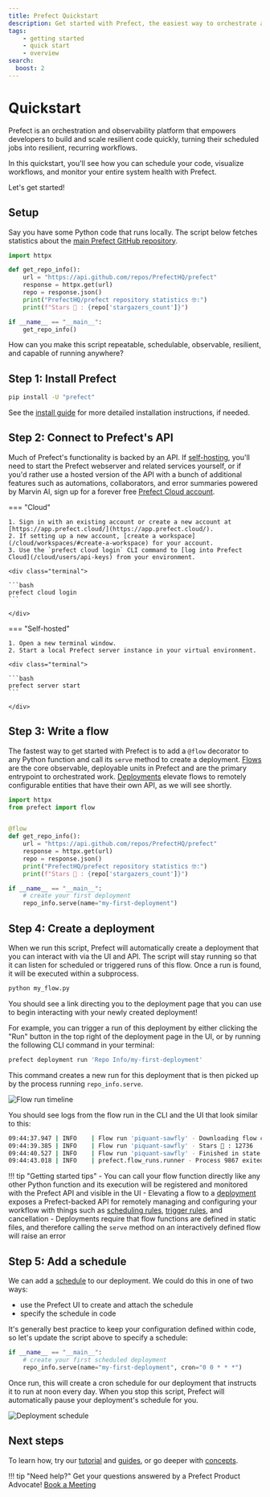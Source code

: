 ```yaml
---
title: Prefect Quickstart
description: Get started with Prefect, the easiest way to orchestrate and observe your data pipelines
tags:
    - getting started
    - quick start
    - overview
search:
  boost: 2
---
```


# Quickstart

Prefect is an orchestration and observability platform that empowers developers to build and scale resilient code quickly, turning their scheduled jobs into resilient, recurring workflows.

In this quickstart, you'll see how you can schedule your code, visualize workflows, and monitor your entire system health with Prefect.

Let's get started!

## Setup

Say you have some Python code that runs locally.
The script below fetches statistics about the [main Prefect GitHub repository](https://github.com/PrefectHQ/prefect).

```python
import httpx

def get_repo_info():
    url = "https://api.github.com/repos/PrefectHQ/prefect"
    response = httpx.get(url)
    repo = response.json()
    print("PrefectHQ/prefect repository statistics 🤓:")
    print(f"Stars 🌠 : {repo['stargazers_count']}")

if __name__ == "__main__":
    get_repo_info()
```

How can you make this script repeatable, schedulable, observable, resilient, and capable of running anywhere?

## Step 1: Install Prefect

```bash
pip install -U "prefect"
```

See the [install guide](/getting-started/installation/) for more detailed installation instructions, if needed.

## Step 2: Connect to Prefect's API

Much of Prefect's functionality is backed by an API.
If [self-hosting](/guides/host/), you'll need to start the Prefect webserver and related services yourself, or if you'd rather use a hosted version of the API with a bunch of additional features such as automations, collaborators, and error summaries powered by Marvin AI, sign up for a forever free [Prefect Cloud account](/cloud/).

=== "Cloud"

    1. Sign in with an existing account or create a new account at [https://app.prefect.cloud/](https://app.prefect.cloud/).
    2. If setting up a new account, [create a workspace](/cloud/workspaces/#create-a-workspace) for your account.
    3. Use the `prefect cloud login` CLI command to [log into Prefect Cloud](/cloud/users/api-keys) from your environment.

    <div class="terminal">

    ```bash
    prefect cloud login
    ```

    </div>

=== "Self-hosted"

    1. Open a new terminal window.
    2. Start a local Prefect server instance in your virtual environment.

    <div class="terminal">

    ```bash
    prefect server start
    ``` 

    </div>

## Step 3: Write a flow

The fastest way to get started with Prefect is to add a `@flow` decorator to any Python function and call its `serve` method to create a deployment.
[Flows](/concepts/flows/) are the core observable, deployable units in Prefect and are the primary entrypoint to orchestrated work.
[Deployments](/concepts/deployments/) elevate flows to remotely configurable entities that have their own API, as we will see shortly.

```python hl_lines="2 5"
import httpx
from prefect import flow


@flow
def get_repo_info():
    url = "https://api.github.com/repos/PrefectHQ/prefect"
    response = httpx.get(url)
    repo = response.json()
    print("PrefectHQ/prefect repository statistics 🤓:")
    print(f"Stars 🌠 : {repo['stargazers_count']}")

if __name__ == "__main__":
    # create your first deployment
    repo_info.serve(name="my-first-deployment")
```

## Step 4: Create a deployment

When we run this script, Prefect will automatically create a deployment that you can interact with via the UI and API.
The script will stay running so that it can listen for scheduled or triggered runs of this flow.
Once a run is found, it will be executed within a subprocess.

<div class="terminal">

```bash
python my_flow.py
```

</div>

You should see a link directing you to the deployment page that you can use to begin interacting with your newly created deployment!

For example, you can trigger a run of this deployment by either clicking the "Run" button in the top right of the deployment page in the UI, or by running the following CLI command in your terminal:

<div class="terminal">

```bash
prefect deployment run 'Repo Info/my-first-deployment'  
```

</div>

This command creates a new run for this deployment that is then picked up by the process running `repo_info.serve`.

![Flow run timeline](/img/ui/flow-run-diagram.png)

You should see logs from the flow run in the CLI and the UI that look similar to this:

<div class="terminal">

```bash
09:44:37.947 | INFO    | Flow run 'piquant-sawfly' - Downloading flow code from storage at '/my_path'
09:44:39.385 | INFO    | Flow run 'piquant-sawfly' - Stars 🌠 : 12736
09:44:40.527 | INFO    | Flow run 'piquant-sawfly' - Finished in state Completed('All states completed.')
09:44:43.018 | INFO    | prefect.flow_runs.runner - Process 9867 exited cleanly.
```

</div>

!!! tip "Getting started tips"
    - You can call your flow function directly like any other Python function and its execution will be registered and monitored with the Prefect API and visible in the UI
    - Elevating a flow to a [deployment](/concepts/deployments/) exposes a Prefect-backed API for remotely managing and configuring your workflow with things such as [scheduling rules](/concepts/schedules/), [trigger rules](/cloud/automations/), and cancellation
    - Deployments require that flow functions are defined in static files, and therefore calling the `serve` method on an interactively defined flow will raise an error

## Step 5: Add a schedule

We can add a [schedule](/concepts/schedules/) to our deployment.  We could do this in one of two ways:

- use the Prefect UI to create and attach the schedule
- specify the schedule in code

It's generally best practice to keep your configuration defined within code, so let's update the script above to specify a schedule:

```python
if __name__ == "__main__":
    # create your first scheduled deployment
    repo_info.serve(name="my-first-deployment", cron="0 0 * * *")
```

Once run, this will create a cron schedule for our deployment that instructs it to run at noon every day. When you stop this script, Prefect will automatically pause your deployment's schedule for you.

![Deployment schedule](/img/ui/deployment-cron-schedule.png)

## Next steps

To learn how, try our [tutorial](/tutorial) and [guides](/guides), or go deeper with [concepts](/concepts).

!!! tip "Need help?"
    Get your questions answered by a Prefect Product Advocate! [Book a Meeting](https://calendly.com/prefect-experts/prefect-product-advocates?utm_campaign=prefect_docs_cloud&utm_content=prefect_docs&utm_medium=docs&utm_source=docs)
